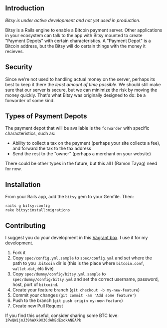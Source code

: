 ## Introduction

*Bitsy is under active development and not yet used in production.*

Bitsy is a Rails engine to enable a Bitcoin payment server. Other applications in your ecosystem can talk to the app with Bitsy mounted to create "Payment Depots" with certain characteristics. A "Payment Depot" is a Bitcoin address, but the Bitsy will do certain things with the money it recieves.

## Security

Since we're not used to handling actual money on the server, perhaps its best to keep it there the *least amount of time possible*. We should still make sure that our server is secure, but we can minimize the risk by moving the money quickly. That's what Bitsy was originally designed to do: be a forwarder of some kind.

## Types of Payment Depots

The payment depot that will be available is the `forwarder` with specific characteristics, such as:

- Ability to collect a tax on the payment (perhaps your site collects a fee), and forward the tax to the tax address
- Send the rest to the "owner" (perhaps a merchant on your website)

There could be other types in the future, but this all I (Ramon Tayag) need for now.

## Installation

From your Rails app, add the `bitsy` gem to your Gemfile. Then:

```
rails g bitsy:config
rake bitsy:install:migrations
```

## Contributing

I suggest you do your development in this [Vagrant box](https://github.com/ramontayag/ruby-bitcoin-box). I use it for my development.

1. Fork it
2. Copy `spec/config.yml.sample` to `spec/config.yml` and set where the path to you `.bitcoin` dir is (this is the place where `bitcoin.conf`, `wallet.dat`, etc live)
3. Copy `spec/dummy/config/bitsy.yml.sample` to `spec/dummy/config/bitsy.yml` and set the correct username, password, host, port of `bitcoind`.
4. Create your feature branch (`git checkout -b my-new-feature`)
5. Commit your changes (`git commit -am 'Add some feature'`)
6. Push to the branch (`git push origin my-new-feature`)
7. Create new Pull Request

If you find this useful, consider sharing some BTC love: `1PwQWijmJ39hWXk9X3CdAhEdExdkANEAPk`
